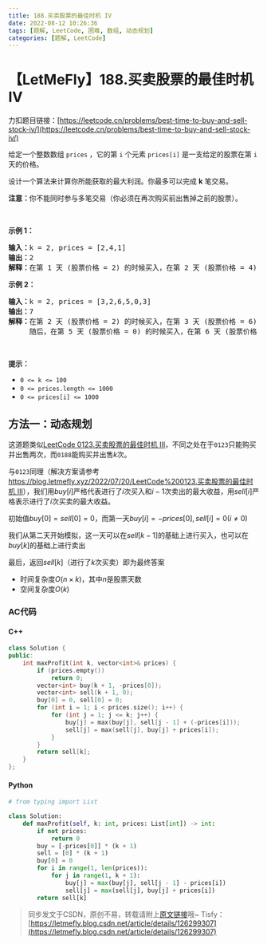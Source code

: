 ```yaml
---
title: 188.买卖股票的最佳时机 IV
date: 2022-08-12 10:26:36
tags: [题解, LeetCode, 困难, 数组, 动态规划]
categories: [题解, LeetCode]
---
```


# 【LetMeFly】188.买卖股票的最佳时机 IV

力扣题目链接：[https://leetcode.cn/problems/best-time-to-buy-and-sell-stock-iv/](https://leetcode.cn/problems/best-time-to-buy-and-sell-stock-iv/)

<p>给定一个整数数组 <code>prices</code> ，它的第<em> </em><code>i</code> 个元素 <code>prices[i]</code> 是一支给定的股票在第 <code>i</code><em> </em>天的价格。</p>

<p>设计一个算法来计算你所能获取的最大利润。你最多可以完成 <strong>k</strong> 笔交易。</p>

<p><strong>注意：</strong>你不能同时参与多笔交易（你必须在再次购买前出售掉之前的股票）。</p>

<p> </p>

<p><strong>示例 1：</strong></p>

<pre>
<strong>输入：</strong>k = 2, prices = [2,4,1]
<strong>输出：</strong>2
<strong>解释：</strong>在第 1 天 (股票价格 = 2) 的时候买入，在第 2 天 (股票价格 = 4) 的时候卖出，这笔交易所能获得利润 = 4-2 = 2 。</pre>

<p><strong>示例 2：</strong></p>

<pre>
<strong>输入：</strong>k = 2, prices = [3,2,6,5,0,3]
<strong>输出：</strong>7
<strong>解释：</strong>在第 2 天 (股票价格 = 2) 的时候买入，在第 3 天 (股票价格 = 6) 的时候卖出, 这笔交易所能获得利润 = 6-2 = 4 。
     随后，在第 5 天 (股票价格 = 0) 的时候买入，在第 6 天 (股票价格 = 3) 的时候卖出, 这笔交易所能获得利润 = 3-0 = 3 。</pre>

<p> </p>

<p><strong>提示：</strong></p>

<ul>
	<li><code>0 <= k <= 100</code></li>
	<li><code>0 <= prices.length <= 1000</code></li>
	<li><code>0 <= prices[i] <= 1000</code></li>
</ul>


    
## 方法一：动态规划

这道题类似[LeetCode 0123.买卖股票的最佳时机 III](https://leetcode.cn/problems/best-time-to-buy-and-sell-stock-iii/)，不同之处在于```0123```只能购买并出售两次，而```0188```能购买并出售$k$次。

与```0123```同理（解决方案请参考[https://blog.letmefly.xyz/2022/07/20/LeetCode%200123.买卖股票的最佳时机 III](https://blog.letmefly.xyz/2022/07/20/LeetCode%200123.%E4%B9%B0%E5%8D%96%E8%82%A1%E7%A5%A8%E7%9A%84%E6%9C%80%E4%BD%B3%E6%97%B6%E6%9C%BAIII/)），我们用$buy[i]$严格代表进行了$i$次买入和$i-1$次卖出的最大收益，用$sell[i]$严格表示进行了$i$次买卖的最大收益。

初始值$buy[0] = sell[0] = 0$，而第一天$buy[i] = -prices[0],sell[i] = 0(i \neq 0)$

我们从第二天开始模拟，这一天可以在$sell[k - 1]$的基础上进行买入，也可以在$buy[k]$的基础上进行卖出

最后，返回$sell[k]$（进行了$k$次买卖）即为最终答案

+ 时间复杂度$O(n\times k)$，其中$n$是股票天数
+ 空间复杂度$O(k)$

### AC代码

#### C++

```cpp
class Solution {
public:
    int maxProfit(int k, vector<int>& prices) {
        if (prices.empty())
            return 0;
        vector<int> buy(k + 1, -prices[0]);
        vector<int> sell(k + 1, 0);
        buy[0] = 0, sell[0] = 0;
        for (int i = 1; i < prices.size(); i++) {
            for (int j = 1; j <= k; j++) {
                buy[j] = max(buy[j], sell[j - 1] + (-prices[i]));
                sell[j] = max(sell[j], buy[j] + prices[i]);
            }
        }
        return sell[k];
    }
};
```

#### Python

```python
# from typing import List

class Solution:
    def maxProfit(self, k: int, prices: List[int]) -> int:
        if not prices:
            return 0
        buy = [-prices[0]] * (k + 1)
        sell = [0] * (k + 1)
        buy[0] = 0
        for i in range(1, len(prices)):
            for j in range(1, k + 1):
                buy[j] = max(buy[j], sell[j - 1] - prices[i])
                sell[j] = max(sell[j], buy[j] + prices[i])
        return sell[k]
```

> 同步发文于CSDN，原创不易，转载请附上[原文链接](https://blog.letmefly.xyz/2022/08/12/LeetCode%200188.%E4%B9%B0%E5%8D%96%E8%82%A1%E7%A5%A8%E7%9A%84%E6%9C%80%E4%BD%B3%E6%97%B6%E6%9C%BAIV/)哦~
> Tisfy：[https://letmefly.blog.csdn.net/article/details/126299307](https://letmefly.blog.csdn.net/article/details/126299307)
